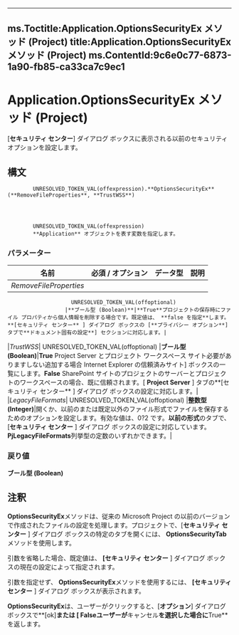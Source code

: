 

---
ms.Toctitle:Application.OptionsSecurityEx メソッド (Project)
title:Application.OptionsSecurityEx メソッド (Project)
ms.ContentId:9c6e0c77-6873-1a90-fb85-ca33ca7c9ec1
---
# Application.OptionsSecurityEx メソッド (Project)




[**セキュリティ センター**] ダイアログ ボックスに表示される以前のセキュリティ オプションを設定します。

## 構文

            UNRESOLVED_TOKEN_VAL(offexpression).**OptionsSecurityEx**(**RemoveFileProperties**, **TrustWSS**)




            UNRESOLVED_TOKEN_VAL(offexpression)
            **Application** オブジェクトを表す変数を指定します。

### パラメーター

|**名前**|**必須 / オプション**|**データ型**|**説明**|
|---|---|---|---|
|*RemoveFileProperties*|
                        UNRESOLVED_TOKEN_VAL(offoptional)
                      |**ブール型 (Boolean)**|**True**プロジェクトの保存時にファイル プロパティから個人情報を削除する場合です。既定値は、 **false を指定**します。**[セキュリティ センター** ] ダイアログ ボックスの [**プライバシー オプション**] タブで**ドキュメント固有の設定**] セクションに対応します。|
|*TrustWSS*|
                        UNRESOLVED_TOKEN_VAL(offoptional)
                      |**ブール型 (Boolean)**|**True** Project Server とプロジェクト ワークスペース サイト必要がありますしない追加する場合 Internet Explorer の信頼済みサイト] ボックスの一覧にします。**False** SharePoint サイトのプロジェクトのサーバーとプロジェクトのワークスペースの場合、既に信頼されます。[ **Project Server** ] タブの**[セキュリティ センター** ] ダイアログ ボックスの設定に対応します。|
|*LegacyFileFormats*|
                        UNRESOLVED_TOKEN_VAL(offoptional)
                      |**整数型 (Integer)**|開くか、以前のまたは既定以外のファイル形式でファイルを保存するためのオプションを設定します。有効な値は、0?2 です。**以前の形式**のタブで、[**セキュリティ センター** ] ダイアログ ボックスの設定に対応しています。**PjLegacyFileFormats**列挙型の定数のいずれかできます。|



### 戻り値
**ブール型 (Boolean)**





## 注釈
**OptionsSecurityEx**メソッドは、従来の Microsoft Project の以前のバージョンで作成されたファイルの設定を処理します。プロジェクトで、[**セキュリティ センター** ] ダイアログ ボックスの特定のタブを開くには、 **OptionsSecurityTab**メソッドを使用します。



引数を省略した場合、既定値は、 **[セキュリティ センター** ] ダイアログ ボックスの現在の設定によって指定されます。
 
引数を指定せず、 **OptionsSecurityEx**メソッドを使用するには、 **[セキュリティ センター** ] ダイアログ ボックスが表示されます。



**OptionsSecurityEx**は、ユーザーがクリックすると、[**オプション**] ダイアログ ボックスで**[ok]**または [ **False**ユーザーが**キャンセル**を選択した場合に**True**を返します。




